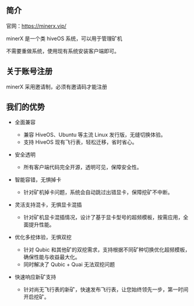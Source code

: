 ## 简介
官网：https://minerx.vip/

minerX 是一个类 hiveOS 系统，可以用于管理矿机

不需要重做系统，使用现有系统安装客户端即可。



## 关于账号注册

minerX 采用邀请制，必须有邀请码才能注册



## 我们的优势

- 全面兼容
  - 兼容 HiveOS、Ubuntu 等主流 Linux 发行版，无缝切换体验。
  - 支持 HiveOS 现有飞行表，轻松迁移，省时省心。

- 安全透明

  - 所有客户端代码完全开源，透明可见，保障安全性。

- 智能容错，无惧掉卡

  - 针对矿机掉卡问题，系统会自动跳过出错显卡，保障挖矿不中断。

- 灵活支持混卡，无惧显卡混插

  - 针对矿机显卡混插情况，设计了基于显卡型号的超频模板，按需应用，全面提升性能。

- 优化多挖体验，无惧双挖
  - 针对 Qubic 和其他矿的双挖需求，支持根据不同矿种切换优化超频模板，确保性能与收益最大化。
  - 同时解决了 Qubic + Quai 无法双挖问题
- 快速响应新矿支持
  - 针对尚无飞行表的新矿，快速发布飞行表，让您始终领先一步，第一时间开启挖矿。

